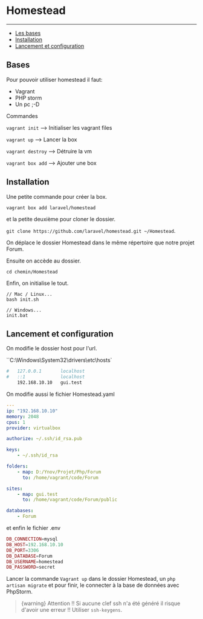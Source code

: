 # Homestead
------

- [Les bases](#section-1)
- [Installation](#section-2)
- [Lancement et configuration](#section-3)

<a name="section-1"></a>

## Bases

Pour pouvoir utiliser homestead il faut:

* Vagrant
* PHP storm
* Un pc ;-D 

Commandes 

`vagrant init`  -->  Initialiser les vagrant files

`vagrant up` --> Lancer la box

`vagrant destroy`  --> Détruire la vm

`vagrant box add`  --> Ajouter une box



<a name="section-1"></a>

## Installation

Une petite commande pour créer la box.

`vagrant box add laravel/homestead`

et la petite deuxième pour cloner le dossier. 

`git clone https://github.com/laravel/homestead.git ~/Homestead`.

On déplace le dossier Homestead dans le même répertoire que notre projet Forum.

Ensuite on accède au dossier.

`cd chemin/Homestead`

Enfin, on initialise le tout.

``````
// Mac / Linux...
bash init.sh

// Windows...
init.bat
``````



<a name="section-1"></a>

## Lancement et configuration

On modifie le dossier host pour l'url.

``C:\Windows\System32\drivers\etc\hosts`

``` bash
#	127.0.0.1       localhost
#	::1             localhost
    192.168.10.10   gui.test 
```

On modifie aussi le fichier Homestead.yaml

```yaml
---
ip: "192.168.10.10"
memory: 2048
cpus: 1
provider: virtualbox

authorize: ~/.ssh/id_rsa.pub

keys:
    - ~/.ssh/id_rsa

folders:
    - map: D:/Ynov/Projet/Php/Forum
      to: /home/vagrant/code/Forum

sites:
    - map: gui.test
      to: /home/vagrant/code/Forum/public

databases:
    - Forum
```

et enfin le fichier .env

```php
DB_CONNECTION=mysql
DB_HOST=192.168.10.10
DB_PORT=3306
DB_DATABASE=Forum
DB_USERNAME=homestead
DB_PASSWORD=secret
```

Lancer la commande `Vagrant up` dans le dossier Homestead, un `php artisan migrate` et pour finir, le connecter à la base de données avec PhpStorm.

> {warning} Attention !! Si aucune clef ssh n'a été généré il risque d'avoir une erreur !! Utiliser `ssh-keygens`.









